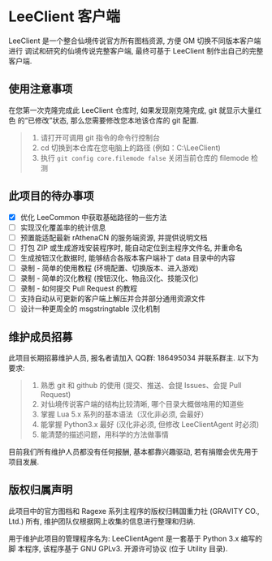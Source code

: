 LeeClient 客户端
======================

LeeClient 是一个整合仙境传说官方所有图档资源, 方便 GM 切换不同版本客户端进行
调试和研究的仙境传说完整客户端, 最终可基于 LeeClient 制作出自己的完整客户端.

使用注意事项
----------------------

在您第一次克隆完成此 LeeClient 仓库时, 如果发现刚克隆完成, git 就显示大量红色
的“已修改”状态, 那么您需要修改您本地该仓库的 git 配置.

> 1. 请打开可调用 git 指令的命令行控制台
> 2. cd 切换到本仓库在您电脑上的路径 (例如：C:\LeeClient)
> 3. 执行 `git config core.filemode false` 关闭当前仓库的 filemode 检测

此项目的待办事项
----------------------

- [x] 优化 LeeCommon 中获取基础路径的一些方法
- [ ] 实现汉化覆盖率的统计信息
- [ ] 预置能适配最新 rAthenaCN 的服务端资源, 并提供说明文档
- [ ] 打包 ZIP 或生成游戏安装程序时, 能自动定位到主程序文件名, 并重命名
- [ ] 生成按钮汉化数据时, 能够结合各版本客户端补丁 data 目录中的内容
- [ ] 录制 - 简单的使用教程 (环境配置、切换版本、进入游戏)
- [ ] 录制 - 简单的汉化教程 (按钮汉化、物品汉化、技能汉化)
- [ ] 录制 - 如何提交 Pull Request 的教程
- [ ] 支持自动从可更新的客户端上解压并合并部分通用资源文件
- [ ] 设计一种更周全的 msgstringtable 汉化机制

维护成员招募
----------------------

此项目长期招募维护人员, 报名者请加入 QQ群: 186495034 并联系群主. 以下为要求:

> 1. 熟悉 git 和 github 的使用 (提交、推送、会提 Issues、会提 Pull Request)
> 2. 对仙境传说客户端的结构比较清晰, 哪个目录大概做啥用的知道些
> 3. 掌握 Lua 5.x 系列的基本语法（汉化非必须, 会最好）
> 4. 能掌握 Python3.x 最好 (汉化非必须, 但修改 LeeClientAgent 时必须)
> 5. 能清楚的描述问题，用科学的方法做事情

目前我们所有维护人员都没有任何报酬, 基本都靠兴趣驱动, 若有捐赠会优先用于项目发展.

版权归属声明
----------------------

此项目中的官方图档和 Ragexe 系列主程序的版权归韩国重力社 (GRAVITY CO., Ltd.)
所有, 维护团队仅根据网上收集的信息进行整理和归纳.

用于维护此项目的管理程序名为: LeeClientAgent 是一套基于 Python 3.x 编写的脚
本程序, 该程序基于 GNU GPLv3. 开源许可协议 (位于 Utility 目录).
